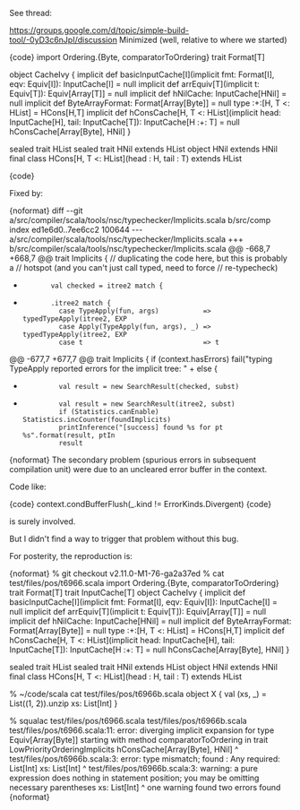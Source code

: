 See thread:

https://groups.google.com/d/topic/simple-build-tool/-0yD3c6nJpI/discussion
Minimized (well, relative to where we started)

{code}
import Ordering.{Byte, comparatorToOrdering}
trait Format[T]

object CacheIvy {
	implicit def basicInputCache[I](implicit fmt: Format[I], eqv: Equiv[I]): InputCache[I] = null
	implicit def arrEquiv[T](implicit t: Equiv[T]): Equiv[Array[T]] = null
	implicit def hNilCache: InputCache[HNil] = null
	implicit def ByteArrayFormat: Format[Array[Byte]] = null
	type :+:[H, T <: HList] = HCons[H,T]
	implicit def hConsCache[H, T <: HList](implicit head: InputCache[H], tail: InputCache[T]): InputCache[H :+: T] = null
	hConsCache[Array[Byte], HNil]
}

sealed trait HList
sealed trait HNil extends HList
object HNil extends HNil
final class HCons[H, T <: HList](head : H, tail : T) extends HList

{code}

Fixed by:

{noformat}
diff --git a/src/compiler/scala/tools/nsc/typechecker/Implicits.scala b/src/comp
index ed1e6d0..7ee6cc2 100644
--- a/src/compiler/scala/tools/nsc/typechecker/Implicits.scala
+++ b/src/compiler/scala/tools/nsc/typechecker/Implicits.scala
@@ -668,7 +668,7 @@ trait Implicits {
             // duplicating the code here, but this is probably a
             // hotspot (and you can't just call typed, need to force
             // re-typecheck)
-            val checked = itree2 match {
+            .itree2 match {
               case TypeApply(fun, args)           => typedTypeApply(itree2, EXP
               case Apply(TypeApply(fun, args), _) => typedTypeApply(itree2, EXP
               case t                              => t
@@ -677,7 +677,7 @@ trait Implicits {
             if (context.hasErrors)
               fail("typing TypeApply reported errors for the implicit tree: " +
             else {
-              val result = new SearchResult(checked, subst)
+              val result = new SearchResult(itree2, subst)
               if (Statistics.canEnable) Statistics.incCounter(foundImplicits)
               printInference("[success] found %s for pt %s".format(result, ptIn
               result
{noformat}
The secondary problem (spurious errors in subsequent compilation unit) were due to an uncleared error buffer in the context.

Code like:

{code}
context.condBufferFlush(_.kind != ErrorKinds.Divergent)
{code}

is surely involved.

But I didn't find a way to trigger that problem without this bug.

For posterity, the reproduction is:

{noformat}
% git checkout v2.11.0-M1-76-ga2a37ed
% cat test/files/pos/t6966.scala
import Ordering.{Byte, comparatorToOrdering}
trait Format[T]
trait InputCache[T]
object CacheIvy {
	implicit def basicInputCache[I](implicit fmt: Format[I], eqv: Equiv[I]): InputCache[I] = null
	implicit def arrEquiv[T](implicit t: Equiv[T]): Equiv[Array[T]] = null
	implicit def hNilCache: InputCache[HNil] = null
	implicit def ByteArrayFormat: Format[Array[Byte]] = null
	type :+:[H, T <: HList] = HCons[H,T]
	implicit def hConsCache[H, T <: HList](implicit head: InputCache[H], tail: InputCache[T]): InputCache[H :+: T] = null
	hConsCache[Array[Byte], HNil]
}

sealed trait HList
sealed trait HNil extends HList
object HNil extends HNil
final class HCons[H, T <: HList](head : H, tail : T) extends HList

% ~/code/scala cat test/files/pos/t6966b.scala
object X  {
	val (xs, _) = List((1, 2)).unzip
	xs: List[Int]
}

% squalac test/files/pos/t6966.scala test/files/pos/t6966b.scala 
test/files/pos/t6966.scala:11: error: diverging implicit expansion for type Equiv[Array[Byte]]
starting with method comparatorToOrdering in trait LowPriorityOrderingImplicits
	hConsCache[Array[Byte], HNil]
                  ^
test/files/pos/t6966b.scala:3: error: type mismatch;
 found   : Any
 required: List[Int]
	xs: List[Int]
        ^
test/files/pos/t6966b.scala:3: warning: a pure expression does nothing in statement position; you may be omitting necessary parentheses
	xs: List[Int]
          ^
one warning found
two errors found
{noformat}
